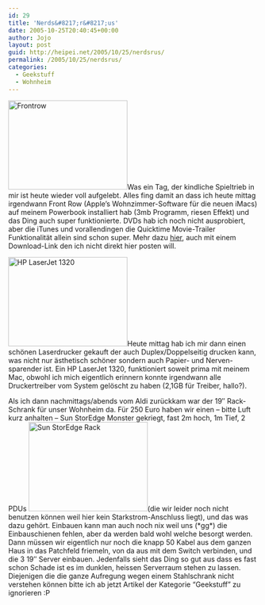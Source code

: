 ```yaml
---
id: 29
title: 'Nerds&#8217;r&#8217;us'
date: 2005-10-25T20:40:45+00:00
author: Jojo
layout: post
guid: http://heipei.net/2005/10/25/nerdsrus/
permalink: /2005/10/25/nerdsrus/
categories:
  - Geekstuff
  - Wohnheim
---
```

[<img data-echo="http://static.flickr.com/25/55989810_570a85fc0a_m.jpg" width="240" height="180" alt="Frontrow" class="alignleft" />](https://secure.flickr.com/photos/heipei/55989810/ "Photo Sharing")Was ein Tag, der kindliche Spieltrieb in mir ist heute wieder voll aufgelebt. Alles fing damit an dass ich heute mittag irgendwann Front Row (Apple&#8217;s Wohnzimmer-Software für die neuen iMacs) auf meinem Powerbook installiert hab (3mb Programm, riesen Effekt) und das Ding auch super funktionierte. DVDs hab ich noch nicht ausprobiert, aber die iTunes und vorallendingen die Quicktime Movie-Trailer Funktionalität allein sind schon super. Mehr dazu [hier](http://thefifthrule.com/T5R/?p=76), auch mit einem Download-Link den ich nicht direkt hier posten will.
  
[<img data-echo="http://static.flickr.com/32/56034977_35097d84bd_m.jpg" width="240" height="180" alt="HP LaserJet 1320" class="alignleft" />](https://secure.flickr.com/photos/heipei/56034977/ "Photo Sharing")Heute mittag hab ich mir dann einen schönen Laserdrucker gekauft der auch Duplex/Doppelseitig drucken kann, was nicht nur ästhetisch schöner sondern auch Papier- und Nerven-sparender ist. Ein HP LaserJet 1320, funktioniert soweit prima mit meinem Mac, obwohl ich mich eigentlich erinnern konnte irgendwann alle Druckertreiber vom System gelöscht zu haben (2,1GB für Treiber, hallo?).
  
Als ich dann nachmittags/abends vom Aldi zurückkam war der 19&#8243; Rack-Schrank für unser Wohnheim da. Für 250 Euro haben wir einen &#8211; bitte Luft kurz anhalten &#8211; Sun StorEdge Monster gekriegt, fast 2m hoch, 1m Tief, 2 PDUs [<img data-echo="http://static.flickr.com/25/56034835_8c5dda204c_m.jpg" width="240" height="180" alt="Sun StorEdge Rack" class="alignleft" />](https://secure.flickr.com/photos/heipei/56034835/ "Photo Sharing")(die wir leider noch nicht benutzen können weil hier kein Starkstrom-Anschluss liegt), und das was dazu gehört. Einbauen kann man auch noch nix weil uns (\*gg\*) die Einbauschienen fehlen, aber da werden bald wohl welche besorgt werden. Dann müssen wir eigentlich nur noch die knapp 50 Kabel aus dem ganzen Haus in das Patchfeld friemeln, von da aus mit dem Switch verbinden, und die 3 19&#8243; Server einbauen. Jedenfalls sieht das Ding so gut aus dass es fast schon Schade ist es im dunklen, heissen Serverraum stehen zu lassen. Diejenigen die die ganze Aufregung wegen einem Stahlschrank nicht verstehen können bitte ich ab jetzt Artikel der Kategorie &#8220;Geekstuff&#8221; zu ignorieren :P
